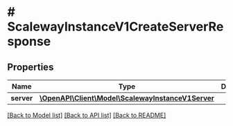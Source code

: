 # # ScalewayInstanceV1CreateServerResponse

## Properties

Name | Type | Description | Notes
------------ | ------------- | ------------- | -------------
**server** | [**\OpenAPI\Client\Model\ScalewayInstanceV1Server**](ScalewayInstanceV1Server.md) |  | [optional]

[[Back to Model list]](../../README.md#models) [[Back to API list]](../../README.md#endpoints) [[Back to README]](../../README.md)
